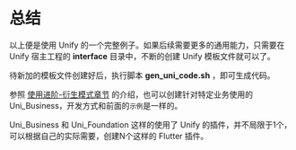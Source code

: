 
# 总结
以上便是使用 Unify 的一个完整例子。如果后续需要更多的通用能力，只需要在 Unify 宿主工程的 **interface** 目录中，不断的创建 Unify 模板文件就可以了。

待新加的模板文件创建好后，执行脚本 **gen\_uni\_code.sh** ，即可生成代码。

参照 [使用进阶-衍生模式章节](../9.使用进阶/4.衍生模式.md) 的介绍，也可以创建针对特定业务使用的 Uni_Business，开发方式和前面的`示例`是一样的。

Uni_Business 和 Uni_Foundation 这样的使用了 Unify 的插件，并不局限于1个，可以根据自己的实际需要，创建N个这样的 Flutter 插件。